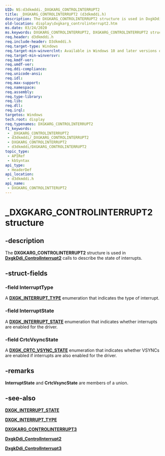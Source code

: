 ```yaml
---
UID: NS:d3dkmddi._DXGKARG_CONTROLINTERRUPT2
title: _DXGKARG_CONTROLINTERRUPT2 (d3dkmddi.h)
description: The DXGKARG_CONTROLINTERRUPT2 structure is used in DxgkDdi_ControlInterrupt2 calls to describe the state of interrupts.
old-location: display\dxgkarg_controlinterrupt2.htm
ms.date: 03/24/2020
ms.keywords: DXGKARG_CONTROLINTERRUPT2, DXGKARG_CONTROLINTERRUPT2 structure [Display Devices], DXGKARG_CONTROLINTTERUPT2, DXGKARG_CONTROLINTTERUPT2 structure [Display Devices], _DXGKARG_CONTROLINTERRUPT2, d3dkmddi/DXGKARG_CONTROLINTERRUPT2, display.dxgkarg_controlinterrupt2
req.header: d3dkmddi.h
req.include-header: D3dkmddi.h
req.target-type: Windows
req.target-min-winverclnt: Available in Windows 10 and later versions of the Windows operating systems.
req.target-min-winversvr: 
req.kmdf-ver: 
req.umdf-ver: 
req.ddi-compliance: 
req.unicode-ansi: 
req.idl: 
req.max-support: 
req.namespace: 
req.assembly: 
req.type-library: 
req.lib: 
req.dll: 
req.irql: 
targetos: Windows
tech.root: display
req.typenames: DXGKARG_CONTROLINTERRUPT2
f1_keywords:
 - _DXGKARG_CONTROLINTERRUPT2
 - d3dkmddi/_DXGKARG_CONTROLINTERRUPT2
 - DXGKARG_CONTROLINTERRUPT2
 - d3dkmddi/DXGKARG_CONTROLINTERRUPT2
topic_type:
 - APIRef
 - kbSyntax
api_type:
 - HeaderDef
api_location:
 - d3dkmddi.h
api_name:
 - DXGKARG_CONTROLINTTERUPT2
---
```


# _DXGKARG_CONTROLINTERRUPT2 structure

## -description

The **DXGKARG_CONTROLINTERRUPT2** structure is used in [**DxgkDdi_ControlInterrupt2**](./nc-d3dkmddi-dxgkddi_controlinterrupt2.md) calls to describe the state of interrupts.

## -struct-fields

### -field InterruptType

A [**DXGK_INTERRUPT_TYPE**](./ne-d3dkmddi-_dxgk_interrupt_type.md) enumeration that indicates the type of interrupt.

### -field InterruptState

A [**DXGK_INTERRUPT_STATE**](./ne-d3dkmddi-_dxgk_interrupt_state.md) enumeration that indicates whether interrupts are enabled for the driver.

### -field CrtcVsyncState

A [**DXGK_CRTC_VSYNC_STATE**](./ne-d3dkmddi-_dxgk_crtc_vsync_state.md) enumeration that indicates whether VSYNCs are enabled if interrupts are also enabled for the driver.

## -remarks

**InterruptState** and **CrtcVsyncState** are members of a union.

## -see-also

[**DXGK_INTERRUPT_STATE**](./ne-d3dkmddi-_dxgk_interrupt_state.md)

[**DXGK_INTERRUPT_TYPE**](./ne-d3dkmddi-_dxgk_interrupt_type.md)

[**DXGKARG_CONTROLINTERRUPT3**](ns-d3dkmddi-dxgkarg_controlinterrupt3.md)

[**DxgkDdi_ControlInterrupt2**](./nc-d3dkmddi-dxgkddi_controlinterrupt2.md)

[**DxgkDdi_ControlInterrupt3**](./nc-d3dkmddi-dxgkddi_controlinterrupt3.md)
